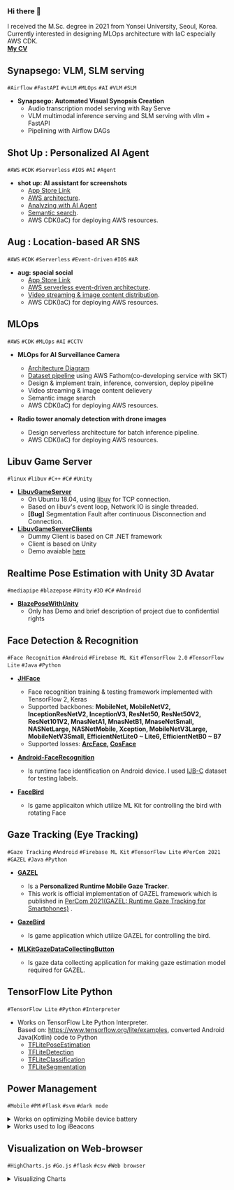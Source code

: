 ### Hi there 👋
I received the M.Sc. degree in 2021 from Yonsei University, Seoul, Korea. Currently interested in designing MLOps architecture with IaC especially AWS CDK.\
[**My CV**](https://github.com/joonb14/joonb14/blob/master/CV.md)

## Synapsego: VLM, SLM serving

<p>
	<code>#Airflow</code>
	<code>#FastAPI</code>
	<code>#vLLM</code>
	<code>#MLOps</code>
	<code>#AI</code>
	<code>#VLM</code>
	<code>#SLM</code>
</p>  

* **Synapsego: Automated Visual Synopsis Creation**
	* Audio transcription model serving with Ray Serve
	* VLM multimodal inference serving and SLM serving with vllm + FastAPI
	* Pipelining with Airflow DAGs

## Shot Up : Personalized AI Agent

<p>
	<code>#AWS</code>
	<code>#CDK</code>
	<code>#Serverless</code>
	<code>#IOS</code>
	<code>#AI</code>
	<code>#Agent</code>
</p>  

* **shot up: AI assistant for screenshots**
  * [App Store Link](https://apps.apple.com/us/app/shotup-ai/id6738339711)
  * [AWS architecture](https://github.com/joonb14/docs-joonb14/blob/main/ShotUp/shotup.png). 
  * [Analyzing with AI Agent](https://github.com/joonb14/docs-joonb14/blob/main/ShotUp/analyze_screenshot.png)
  * [Semantic search](https://github.com/joonb14/docs-joonb14/blob/main/ShotUp/search.png).
  * AWS CDK(IaC) for deploying AWS resources.

## Aug : Location-based AR SNS

<p>
	<code>#AWS</code>
	<code>#CDK</code>
	<code>#Serverless</code>
	<code>#Event-driven</code>
	<code>#IOS</code>
	<code>#AR</code>
</p>  

* **aug: spacial social**
  * [App Store Link](https://apps.apple.com/app/aug-spatial-social/id6464393167)
  * [AWS serverless event-driven architecture](https://github.com/joonb14/docs-joonb14/blob/main/Aug/aug.png). 
  * [Video streaming & image content distribution](https://github.com/joonb14/docs-joonb14/blob/main/Aug/aug-cdn.png).
  * AWS CDK(IaC) for deploying AWS resources.

## MLOps

<p>
	<code>#AWS</code>
	<code>#CDK</code>
	<code>#MLOps</code>
	<code>#AI</code>
	<code>#CCTV</code>
</p>  

* **MLOps for AI Surveillance Camera**
  * [Architecture Diagram](https://github.com/joonb14/docs-joonb14/blob/main/SKT/cvops.png)
  * [Dataset pipeline](https://github.com/joonb14/docs-joonb14/blob/main/SKT/sample-mgmt.jpg) using AWS Fathom(co-developing service with SKT)
  * Design & implement train, inference, conversion, deploy pipeline
  * Video streaming & image content delievery
  * Semantic image search
  * AWS CDK(IaC) for deploying AWS resources.

* **Radio tower anomaly detection with drone images**
  * Design serverless architecture for batch inference pipeline.
  * AWS CDK(IaC) for deploying AWS resources.

## Libuv Game Server

<p>
	<code>#linux</code>
	<code>#libuv</code>
	<code>#C++</code>
	<code>#C#</code>
	<code>#Unity</code>
</p>  

* **[LibuvGameServer](https://github.com/joonb14/LibuvGameServer)**
  * On Ubuntu 18.04, using [libuv](https://github.com/libuv/libuv) for TCP connection.
  * Based on libuv's event loop, Network IO is single threaded.
  * **[Bug]** Segmentation Fault after continuous Disconnection and Connection.
* **[LibuvGameServerClients](https://github.com/joonb14/LibuvGameServerClients)**
  * Dummy Client is based on C# .NET framework
  * Client is based on Unity
  * Demo avaiable [here](https://github.com/joonb14/LibuvGameServerClients) 

## Realtime Pose Estimation with Unity 3D Avatar

<p>
	<code>#mediapipe</code>
	<code>#blazepose</code>
	<code>#Unity</code>
	<code>#3D</code>
	<code>#C#</code>
	<code>#Android</code>
</p>  

* **[BlazePoseWithUnity](https://github.com/joonb14/BlazePoseWithUnity)**
  * Only has Demo and brief description of project due to confidential rights

## Face Detection & Recognition

<p>
	<code>#Face Recognition</code>
	<code>#Android</code>
	<code>#Firebase ML Kit</code>
	<code>#TensorFlow 2.0</code>
	<code>#TensorFlow Lite</code>
	<code>#Java</code>
	<code>#Python</code>
</p>  

* **[JHFace](https://github.com/joonb14/JHFace)**
  * Face recognition training & testing framework implemented with TensorFlow 2, Keras
  * Supported backbones: **MobileNet, MobileNetV2, InceptionResNetV2, InceptionV3, ResNet50, ResNet50V2, ResNet101V2, MnasNetA1, MnasNetB1, MnaseNetSmall, NASNetLarge, NASNetMobile, Xception, MobileNetV3Large, MobileNetV3Small, EfficientNetLite0 ~ Lite6, EfficientNetB0 ~ B7**
  * Supported losses: **[ArcFace](https://openaccess.thecvf.com/content_CVPR_2019/html/Deng_ArcFace_Additive_Angular_Margin_Loss_for_Deep_Face_Recognition_CVPR_2019_paper.html), [CosFace](https://openaccess.thecvf.com/content_cvpr_2018/html/Wang_CosFace_Large_Margin_CVPR_2018_paper.html)**

* **[Android-FaceRecognition](https://github.com/joonb14/Android-FaceRecognition)**
  * Is runtime face identification on Android device. I used [IJB-C](https://www.nist.gov/programs-projects/face-challenges) dataset for testing labels.

* **[FaceBird](https://github.com/joonb14/FaceBird)**
  * Is game applicaiton which utilize ML Kit for controlling the bird with rotating Face

## Gaze Tracking (Eye Tracking)
<p>
	<code>#Gaze Tracking</code>
	<code>#Android</code>
	<code>#Firebase ML Kit</code>
	<code>#TensorFlow Lite</code>
	<code>#PerCom 2021</code>
	<code>#GAZEL</code>
	<code>#Java</code>
	<code>#Python</code>
</p>

* <a href="https://github.com/joonb14/GAZEL.git"><b>GAZEL</b></a>
	
	* Is a <b>Personalized Runtime Mobile Gaze Tracker</b>.
	* This work is official implementation of GAZEL framework which is published in [PerCom 2021(GAZEL: Runtime Gaze Tracking for Smartphones)](http://www.percom.org/) .
* <a href="https://github.com/joonb14/GazeBird.git"><b>GazeBird</b></a>
	
	* Is game application which utilize GAZEL for controlling the bird.
* <a href="https://github.com/joonb14/MLKitGazeDataCollectingButton.git"><b>MLKitGazeDataCollectingButton</b></a>
	* Is gaze data collecting application for making gaze estimation model required for GAZEL.

## TensorFlow Lite Python
<p>
	<code>#TensorFlow Lite</code>
	<code>#Python</code>
	<code>#Interpreter</code>
</p>

* Works on TensorFlow Lite Python Interpreter. <br>
  Based on: https://www.tensorflow.org/lite/examples, converted Android Java(Kotlin) code to Python<br>
  * <a href="https://github.com/joonb14/TFLitePoseEstimation.git">TFLitePoseEstimation</a>
  * <a href="https://github.com/joonb14/TFLiteDetection.git">TFLiteDetection</a>
  * <a href="https://github.com/joonb14/TFLiteClassification.git">TFLiteClassification</a>
  * <a href="https://github.com/joonb14/TFLiteSegmentation.git">TFLiteSegmentation</a>

## Power Management
<p>
	<code>#Mobile</code>
	<code>#PM</code>
	<code>#flask</code>
	<code>#svm</code>
	<code>#dark mode</code>
</p>

<details>
<summary>Works on optimizing Mobile device battery</summary>
    <li> <a href="https://github.com/joonb14/Energy_Aware_UI_Design_Tool_ver2">Energy_Aware_UI_Design_Tool_ver2</a></li>
    <li><a href="https://github.com/joonb14/Energy_Aware_UI_Design_Tool.git">Energy_Aware_UI_Design_Tool</a></li>
    <li><a href="https://github.com/joonb14/Power_Usage_of_Pixel_XL_SVM_modeling">Power_Usage_of_Pixel_XL_SVM_modeling</a></li>
    <li> <a href="https://github.com/joonb14/Python3_Image_Clustering">Python3_Image_Clustering</a></li>
    <li> <a href="https://github.com/joonb14/Python3_Monsoon_ADB">Python3_Monsoon_ADB</a></li>
</details>

<details>
<summary>Works used to log iBeacons</summary>
    <li> <a href="https://github.com/joonb14/iBeaconLogging.git">iBeaconLogging</a></li>
</details>

## Visualization on Web-browser
<p>
	<code>#HighCharts.js</code>
	<code>#Go.js</code>
	<code>#flask</code>
	<code>#csv</code>
	<code>#Web browser</code>
</p>

<details>
<summary>Visualizing Charts</summary>
    <li> <a href="https://github.com/joonb14/Flask_Dynamic_Chart.git">Flask_Dynamic_Chart</a></li>
    <li> <a href="https://github.com/joonb14/CSV_to_Highcharts.git">CSV_to_Highcharts</a></li>
</details>
